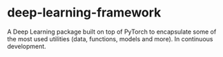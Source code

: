 # deep-learning-framework
A Deep Learning package built on top of PyTorch to encapsulate some of the most used utilities (data, functions, models and more). In continuous development.
